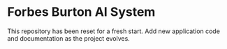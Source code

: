 # Forbes Burton AI System

This repository has been reset for a fresh start. Add new application code and documentation as the project evolves.
